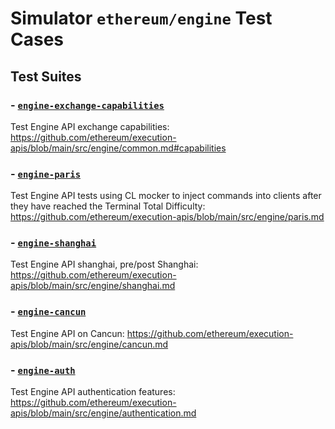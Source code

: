 # Simulator `ethereum/engine` Test Cases

## Test Suites

### - [`engine-exchange-capabilities`](suites/exchange_capabilities/TESTS.md)

Test Engine API exchange capabilities: https://github.com/ethereum/execution-apis/blob/main/src/engine/common.md#capabilities

### - [`engine-paris`](suites/paris/TESTS.md)

Test Engine API tests using CL mocker to inject commands into clients after they 
have reached the Terminal Total Difficulty: https://github.com/ethereum/execution-apis/blob/main/src/engine/paris.md

### - [`engine-shanghai`](suites/shanghai/TESTS.md)

Test Engine API shanghai, pre/post Shanghai: https://github.com/ethereum/execution-apis/blob/main/src/engine/shanghai.md

### - [`engine-cancun`](suites/cancun/TESTS.md)

Test Engine API on Cancun: https://github.com/ethereum/execution-apis/blob/main/src/engine/cancun.md

### - [`engine-auth`](suites/auth/TESTS.md)

Test Engine API authentication features: https://github.com/ethereum/execution-apis/blob/main/src/engine/authentication.md


